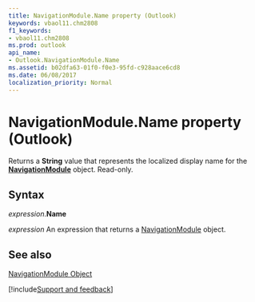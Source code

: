 ```yaml
---
title: NavigationModule.Name property (Outlook)
keywords: vbaol11.chm2808
f1_keywords:
- vbaol11.chm2808
ms.prod: outlook
api_name:
- Outlook.NavigationModule.Name
ms.assetid: b02dfa63-01f0-f0e3-95fd-c928aace6cd8
ms.date: 06/08/2017
localization_priority: Normal
---
```



# NavigationModule.Name property (Outlook)

Returns a **String** value that represents the localized display name for the **[NavigationModule](Outlook.NavigationModule.md)** object. Read-only.


## Syntax

_expression_.**Name**

 _expression_ An expression that returns a [NavigationModule](Outlook.NavigationModule.md) object.


## See also


[NavigationModule Object](Outlook.NavigationModule.md)

[!include[Support and feedback](~/includes/feedback-boilerplate.md)]
